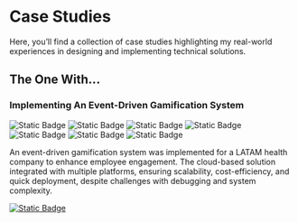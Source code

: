 # Case Studies

Here, you’ll find a collection of case studies highlighting my real-world experiences in designing and implementing technical solutions.

## The One With...

### Implementing An Event-Driven Gamification System

![Static Badge](https://img.shields.io/badge/Google%20Cloud%20Function%20-%20%23333?style=flat&logo=googlecloud&logoColor=%23fff)
![Static Badge](https://img.shields.io/badge/Google%20Cloud%20Pub%2FSub-%20%23333?style=flat&logo=googlecloud&logoColor=%23fff)
![Static Badge](https://img.shields.io/badge/Google%20Cloud%20Run%20-%20%23333?style=flat&logo=googlecloud&logoColor=%23fff)
![Static Badge](https://img.shields.io/badge/Google%20Cloud%20Storage%20-%20%23333?style=flat&logo=googlecloud&logoColor=%23fff)
![Static Badge](https://img.shields.io/badge/MySQL%20-%20%23333?style=flat&logo=mysql&logoColor=%23fff)
![Static Badge](https://img.shields.io/badge/Ruby%20-%20%23333?style=flat&logo=ruby&logoColor=%23fff)
![Static Badge](https://img.shields.io/badge/Ruby%20on%20Rails%20-%20%23333?style=flat&logo=rubyonrails&logoColor=%23fff)

An event-driven gamification system was implemented for a LATAM health company to enhance employee engagement. The cloud-based solution integrated with multiple platforms, ensuring scalability, cost-efficiency, and quick deployment, despite challenges with debugging and system complexity.

[![Static Badge](https://img.shields.io/badge/READ%20THE%20FULL%20STORY-%20%235D9CEC?style=for-the-badge)](https://github.com/marvst/case-studies/blob/main/event-driven-gamification-system.md)  
